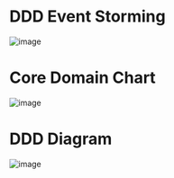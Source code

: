 # DDD Event Storming
![image](https://github.com/homa-ae/Weather_Forecast/assets/147973198/d342168e-eb07-4147-aea3-e5517c2f96a9)
      
      
# Core Domain Chart
![image](https://github.com/homa-ae/Weather_Forecast/assets/147973198/ebfa88b6-c3f5-458b-9890-280a38ca0d05)
  
      
# DDD Diagram
![image](https://github.com/homa-ae/Weather_Forecast/assets/147973198/f24f7982-7c2f-49f5-a3ea-5e478a4b5c97)

